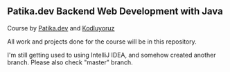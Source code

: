 ## Patika.dev Backend Web Development with Java

Course by [Patika.dev](https://www.patika.dev/) and [Kodluyoruz](https://www.kodluyoruz.org/) 

All work and projects done for the course will be in this repository. 

I'm still getting used to using IntelliJ IDEA, and somehow created another branch. Please also check "master" branch.
